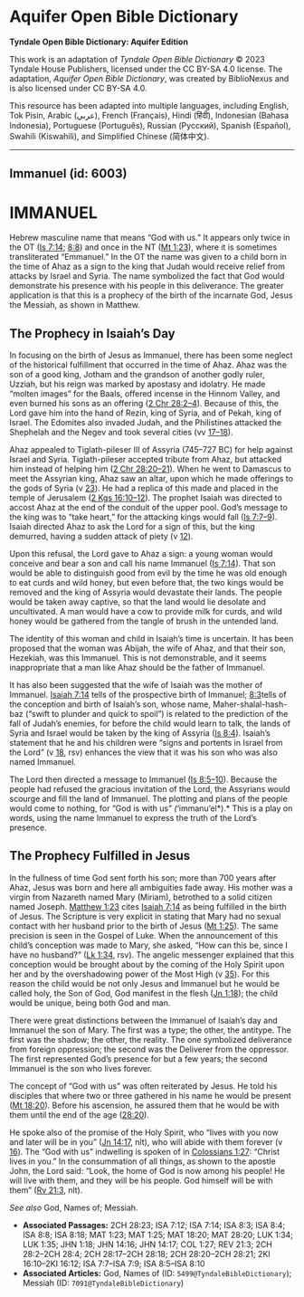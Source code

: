 # Aquifer Open Bible Dictionary

**Tyndale Open Bible Dictionary: Aquifer Edition**

This work is an adaptation of *Tyndale Open Bible Dictionary* © 2023 Tyndale House Publishers, licensed under the CC BY\-SA 4\.0 license. The adaptation, *Aquifer Open Bible Dictionary*, was created by BiblioNexus and is also licensed under CC BY\-SA 4\.0\.

This resource has been adapted into multiple languages, including English, Tok Pisin, Arabic (عربي), French (Français), Hindi (हिंदी), Indonesian (Bahasa Indonesia), Portuguese (Português), Russian (Русский), Spanish (Español), Swahili (Kiswahili), and Simplified Chinese (简体中文).



--------------------------------

## Immanuel (id: 6003)

IMMANUEL
========

Hebrew masculine name that means “God with us.” It appears only twice in the OT ([Is 7:14](https://ref.ly/Isa7:14); [8:8](https://ref.ly/Isa8:8)) and once in the NT ([Mt 1:23](https://ref.ly/Matt1:23)), where it is sometimes transliterated “Emmanuel.” In the OT the name was given to a child born in the time of Ahaz as a sign to the king that Judah would receive relief from attacks by Israel and Syria. The name symbolized the fact that God would demonstrate his presence with his people in this deliverance. The greater application is that this is a prophecy of the birth of the incarnate God, Jesus the Messiah, as shown in Matthew.

The Prophecy in Isaiah’s Day
----------------------------

In focusing on the birth of Jesus as Immanuel, there has been some neglect of the historical fulfillment that occurred in the time of Ahaz. Ahaz was the son of a good king, Jotham and the grandson of another godly ruler, Uzziah, but his reign was marked by apostasy and idolatry. He made “molten images” for the Baals, offered incense in the Hinnom Valley, and even burned his sons as an offering ([2 Chr 28:2–4](https://ref.ly/2Chr28:2-2Chr28:4)). Because of this, the Lord gave him into the hand of Rezin, king of Syria, and of Pekah, king of Israel. The Edomites also invaded Judah, and the Philistines attacked the Shephelah and the Negev and took several cities (vv [17–18](https://ref.ly/2Chr28:17-2Chr28:18)).

Ahaz appealed to Tiglath\-pileser III of Assyria (745–727 BC) for help against Israel and Syria. Tiglath\-pileser accepted tribute from Ahaz, but attacked him instead of helping him ([2 Chr 28:20–21](https://ref.ly/2Chr28:20-2Chr28:21)). When he went to Damascus to meet the Assyrian king, Ahaz saw an altar, upon which he made offerings to the gods of Syria (v [23](https://ref.ly/2Chr28:23)). He had a replica of this made and placed in the temple of Jerusalem ([2 Kgs 16:10–12](https://ref.ly/2Kgs16:10-2Kgs16:12)). The prophet Isaiah was directed to accost Ahaz at the end of the conduit of the upper pool. God’s message to the king was to “take heart,” for the attacking kings would fall ([Is 7:7–9](https://ref.ly/Isa7:7-Isa7:9)). Isaiah directed Ahaz to ask the Lord for a sign of this, but the king demurred, having a sudden attack of piety (v [12](https://ref.ly/Isa7:12)).

Upon this refusal, the Lord gave to Ahaz a sign: a young woman would conceive and bear a son and call his name Immanuel ([Is 7:14](https://ref.ly/Isa7:14)). That son would be able to distinguish good from evil by the time he was old enough to eat curds and wild honey, but even before that, the two kings would be removed and the king of Assyria would devastate their lands. The people would be taken away captive, so that the land would lie desolate and uncultivated. A man would have a cow to provide milk for curds, and wild honey would be gathered from the tangle of brush in the untended land.

The identity of this woman and child in Isaiah’s time is uncertain. It has been proposed that the woman was Abijah, the wife of Ahaz, and that their son, Hezekiah, was this Immanuel. This is not demonstrable, and it seems inappropriate that a man like Ahaz should be the father of Immanuel.

It has also been suggested that the wife of Isaiah was the mother of Immanuel. [Isaiah 7:14](https://ref.ly/Isa7:14) tells of the prospective birth of Immanuel; [8:3](https://ref.ly/Isa8:3)tells of the conception and birth of Isaiah’s son, whose name, Maher\-shalal\-hash\-baz (“swift to plunder and quick to spoil”) is related to the prediction of the fall of Judah’s enemies, for before the child would learn to talk, the lands of Syria and Israel would be taken by the king of Assyria ([Is 8:4](https://ref.ly/Isa8:4)). Isaiah’s statement that he and his children were “signs and portents in Israel from the Lord” (v [18](https://ref.ly/Isa8:18), rsv) enhances the view that it was his son who was also named Immanuel.

The Lord then directed a message to Immanuel ([Is 8:5–10](https://ref.ly/Isa8:5-Isa8:10)). Because the people had refused the gracious invitation of the Lord, the Assyrians would scourge and fill the land of Immanuel. The plotting and plans of the people would come to nothing, for “God is with us” *(*‘immanu’el*).* This is a play on words, using the name Immanuel to express the truth of the Lord’s presence.

The Prophecy Fulfilled in Jesus
-------------------------------

In the fullness of time God sent forth his son; more than 700 years after Ahaz, Jesus was born and here all ambiguities fade away. His mother was a virgin from Nazareth named Mary (Miriam), betrothed to a solid citizen named Joseph. [Matthew 1:23](https://ref.ly/Matt1:23) cites [Isaiah 7:14](https://ref.ly/Isa7:14) as being fulfilled in the birth of Jesus. The Scripture is very explicit in stating that Mary had no sexual contact with her husband prior to the birth of Jesus ([Mt 1:25](https://ref.ly/Matt1:25)). The same precision is seen in the Gospel of Luke. When the announcement of this child’s conception was made to Mary, she asked, “How can this be, since I have no husband?” ([Lk 1:34](https://ref.ly/Luke1:34), rsv). The angelic messenger explained that this conception would be brought about by the coming of the Holy Spirit upon her and by the overshadowing power of the Most High (v [35](https://ref.ly/Luke1:35)). For this reason the child would be not only Jesus and Immanuel but he would be called holy, the Son of God, God manifest in the flesh ([Jn 1:18](https://ref.ly/John1:18)); the child would be unique, being both God and man.

There were great distinctions between the Immanuel of Isaiah’s day and Immanuel the son of Mary. The first was a type; the other, the antitype. The first was the shadow; the other, the reality. The one symbolized deliverance from foreign oppression; the second was the Deliverer from the oppressor. The first represented God’s presence for but a few years; the second Immanuel is the son who lives forever.

The concept of “God with us” was often reiterated by Jesus. He told his disciples that where two or three gathered in his name he would be present ([Mt 18:20](https://ref.ly/Matt18:20)). Before his ascension, he assured them that he would be with them until the end of the age ([28:20](https://ref.ly/Matt28:20)).

He spoke also of the promise of the Holy Spirit, who “lives with you now and later will be in you” ([Jn 14:17](https://ref.ly/John14:17), nlt), who will abide with them forever (v [16](https://ref.ly/John14:16)). The “God with us” indwelling is spoken of in [Colossians 1:27](https://ref.ly/Col1:27): “Christ lives in you.” In the consummation of all things, as shown to the apostle John, the Lord said: “Look, the home of God is now among his people! He will live with them, and they will be his people. God himself will be with them” ([Rv 21:3](https://ref.ly/Rev21:3), nlt).

*See also* God, Names of; Messiah.

* **Associated Passages:** 2CH 28:23; ISA 7:12; ISA 7:14; ISA 8:3; ISA 8:4; ISA 8:8; ISA 8:18; MAT 1:23; MAT 1:25; MAT 18:20; MAT 28:20; LUK 1:34; LUK 1:35; JHN 1:18; JHN 14:16; JHN 14:17; COL 1:27; REV 21:3; 2CH 28:2–2CH 28:4; 2CH 28:17–2CH 28:18; 2CH 28:20–2CH 28:21; 2KI 16:10–2KI 16:12; ISA 7:7–ISA 7:9; ISA 8:5–ISA 8:10
* **Associated Articles:** God, Names of (ID: `5499@TyndaleBibleDictionary`); Messiah (ID: `7091@TyndaleBibleDictionary`)

